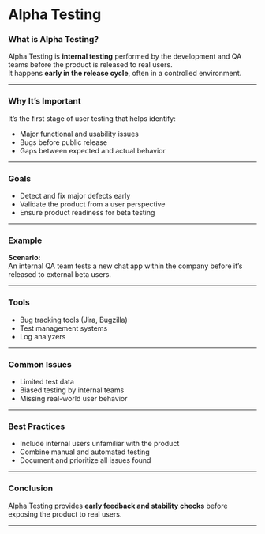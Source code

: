 # Alpha Testing

### What is Alpha Testing?
Alpha Testing is **internal testing** performed by the development and QA teams before the product is released to real users.  
It happens **early in the release cycle**, often in a controlled environment.

---

### Why It’s Important
It’s the first stage of user testing that helps identify:
- Major functional and usability issues  
- Bugs before public release  
- Gaps between expected and actual behavior  

---

### Goals
- Detect and fix major defects early  
- Validate the product from a user perspective  
- Ensure product readiness for beta testing  

---

### Example
**Scenario:**  
An internal QA team tests a new chat app within the company before it’s released to external beta users.

---

### Tools
- Bug tracking tools (Jira, Bugzilla)  
- Test management systems  
- Log analyzers  

---

### Common Issues
- Limited test data  
- Biased testing by internal teams  
- Missing real-world user behavior  

---

### Best Practices
- Include internal users unfamiliar with the product  
- Combine manual and automated testing  
- Document and prioritize all issues found  

---

### Conclusion
Alpha Testing provides **early feedback and stability checks** before exposing the product to real users.

---
